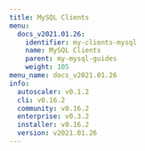 ```yaml
---
title: MySQL Clients
menu:
  docs_v2021.01.26:
    identifier: my-clients-mysql
    name: MySQL Clients
    parent: my-mysql-guides
    weight: 105
menu_name: docs_v2021.01.26
info:
  autoscaler: v0.1.2
  cli: v0.16.2
  community: v0.16.2
  enterprise: v0.3.2
  installer: v0.16.2
  version: v2021.01.26
---
```


